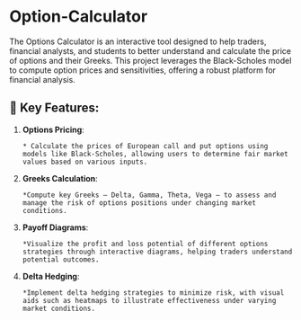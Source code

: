 # Option-Calculator

The Options Calculator is an interactive tool designed to help traders, financial analysts, and students to 
better understand and calculate the price of options and their Greeks. This project leverages the Black-Scholes model
to compute option prices and sensitivities, offering a robust platform for financial analysis.
    
 ## 🚀 Key Features:
    
1. **Options Pricing**:
   
       * Calculate the prices of European call and put options using models like Black-Scholes, allowing users to determine fair market values based on various inputs.
   
3. **Greeks Calculation**:
   
       *Compute key Greeks — Delta, Gamma, Theta, Vega — to assess and manage the risk of options positions under changing market conditions.
   
5. **Payoff Diagrams**:
   
       *Visualize the profit and loss potential of different options strategies through interactive diagrams, helping traders understand potential outcomes.
   
7. **Delta Hedging**:
   
       *Implement delta hedging strategies to minimize risk, with visual aids such as heatmaps to illustrate effectiveness under varying market conditions.
    



